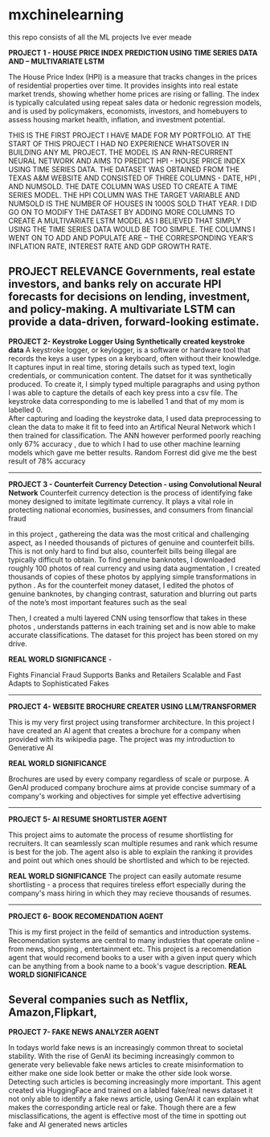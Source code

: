 # mxchinelearning
this repo consists of all the ML projects Ive ever meade

**PROJECT 1 - HOUSE PRICE INDEX PREDICTION USING TIME SERIES DATA AND – MULTIVARIATE LSTM**

The House Price Index (HPI) is a measure that tracks changes in the prices of residential properties over time. It provides insights into real estate market trends, showing whether home prices are rising or falling. The index is typically calculated using repeat sales data or hedonic regression models, and is used by policymakers, economists, investors, and homebuyers to assess housing market health, inflation, and investment potential. 

THIS IS THE FIRST PROJECT I HAVE MADE FOR MY PORTFOLIO. AT THE START OF THIS PROJECT I HAD NO EXPERIENCE WHATSOVER IN BUILDING ANY ML PROJECT. 
THE MODEL IS AN RNN-RECURRENT NEURAL NETWORK AND AIMS TO PREDICT HPI - HOUSE PRICE INDEX USING TIME SERIES DATA. THE DATASET WAS OBTAINED FROM THE TEXAS A&M WEBSITE AND CONSISTED OF THREE COLUMNS - DATE, HPI , AND NUMSOLD. THE DATE COLUMN WAS USED TO CREATE A TIME SERIES MODEL. THE HPI COLUMN WAS THE TARGET VARIABLE AND NUMSOLD IS THE NUMBER OF HOUSES IN 1000S SOLD THAT YEAR. I DID GO ON TO MODIFY THE DATASET BY ADDING MORE COLUMNS TO CREATE A MULTIVARIATE LSTM MODEL AS I BELIEVED THAT SIMPLY USING THE TIME SERIES DATA WOULD BE TOO SIMPLE. THE COLUMNS I WENT ON TO ADD AND POPULATE ARE – THE CORRESPONDING YEAR’S INFLATION RATE, INTEREST RATE AND GDP GROWTH RATE. 

PROJECT RELEVANCE
 Governments, real estate investors, and banks rely on accurate HPI forecasts for decisions on lending, investment, and policy-making. A multivariate LSTM can provide a data-driven, forward-looking estimate.
----------------------------------------------------------------------------------------------------------------------------------------------------------------------------------------------
**PROJECT 2- Keystroke Logger Using Synthetically created keystroke data**
A keystroke logger, or keylogger, is a software or hardware tool that records the keys a user types on a keyboard, often without their knowledge. It captures input in real time, storing details such as typed text, login credentials, or communication content. The datset for it was synthetically produced. To create it, I simply typed multiple paragraphs and using python I was able to capture the details of each key press into a csv file. The keystroke data corresponding to me is labelled 1 and that of my mom is labelled 0.  
After capturing and loading the keystroke data, I used data preprocessing to clean the data to make it fit to feed into an Artifical Neural Network which I then trained for classification. The ANN however performed poorly reaching only 67% accuracy , due to which I had to use other machine learning models which gave me better results. Random Forrest did give me the best result of 78% accuracy

--------------------------------------------------------------------------------------------------------------------------------------------------------------------------------------------------
**PROJECT 3 - Counterfeit Currency Detection -  using Convolutional Neural Network**
Counterfeit currency detection is the process of identifying fake money designed to imitate legitimate currency. It plays a vital role in protecting national economies, businesses, and consumers from financial fraud

in this project , gathereing the data was the most critical and challenging aspect, as I needed thousands of pictures of genuine and counterfeit bills. This is not only hard to find but also, counterfeit bills being illegal are typically difficult to obtain. 
To find genuine banknotes, I downloaded roughly 100 photos of real currency and using data augmentation , I created thousands of copies of these photos by applying simple transformations in python . 
As for the counterfeit money dataset, I edited the photos of genuine banknotes, by changing contrast, saturation and blurring out parts of the note’s most important features such as the seal 

Then, I created a multi layered CNN using tensorflow that takes in these photos , understands patterns in each training set and is now able to make accurate classifications. The dataset for this project has been stored on my drive. 

**REAL WORLD SIGNIFICANCE** - 

Fights Financial Fraud
Supports Banks and Retailers
Scalable and Fast
Adapts to Sophisticated Fakes

------------------------------------------------------------------------------------------------------------------------------------------------------------------------------------------------------
**PROJECT 4- WEBSITE BROCHURE CREATER USING LLM/TRANSFORMER**

This is my very first project using transformer architecture. In this project I have created an AI agent that creates a brochure for a company when provided with its wikipedia page.
The project was my introduction to Generative AI

**REAL WORLD SIGNIFICANCE**

Brochures are used by every company regardless of scale or purpose. A GenAI produced company brochure aims at provide concise summary of a company's working and objectives for simple yet effective advertising

------------------------------------------------------------------------------------------------------------------------------------------------------------------------------------------------------
**PROJECT 5- AI RESUME SHORTLISTER AGENT**

This project aims to automate the process of resume shortlisting for recruiters. It can seamlessly scan multiple resumes and rank which resume is best for the job. The agent also is able to 
explain the ranking it provides and point out which ones should be shortlisted and which to be rejected.

**REAL WORLD SIGNIFICANCE**
The project can easily automate resume shortlisting - a process that requires tireless effort especially during the company's mass hiring in which they may recieve thousands of resumes.

-----------------------------------------------------------------------------------------------------------------------------------------------------------------------------------------------------
**PROJECT 6- BOOK RECOMENDATION AGENT**

This is my first project in the feild of semantics and introduction systems. Recomendation systems are central to many industries that operate online - from news, shopping , entertainment etc.
This project is a recomendation agent that would recomend books to a user with a given input query which can be anything from a book name to a book's vague description. 
**REAL WORLD SIGNIFICANCE**

Several companies such as Netflix, Amazon,Flipkart, 
------------------------------------------------------------------------------------------------------------------------------------------------------------------------------------------------------
**PROJECT 7- FAKE NEWS ANALYZER AGENT**

In todays world fake news is an increasingly common threat to societal stability. With the rise of GenAI its beciming increasingly common to generate very believable fake news articles to create misinformation to either make one side look better or make the other side look worse. Detecting such articles is becoming increasingly more important. This agent created via HuggingFace and trained on a labled fake/real news dataset it not only able to identify a fake news article, using GenAI it can explain what makes the corresponding article real or fake. Though there are a few misclassifications, the agent is effective most of the time in spotting out fake and AI generated news articles
